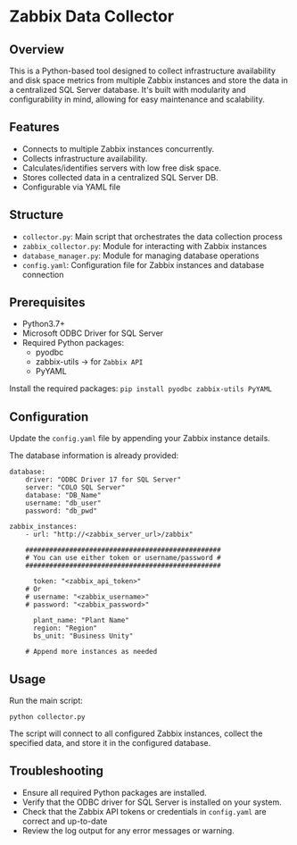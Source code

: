 # Zabbix Data Collector

## Overview
This is a Python-based tool designed to collect infrastructure availability
and disk space metrics from multiple Zabbix instances and store the data in a
centralized SQL Server database. It's built with modularity and configurability
in mind, allowing for easy maintenance and scalability.

## Features
* Connects to multiple Zabbix instances concurrently.
* Collects infrastructure availability.
* Calculates/identifies servers with low free disk space.
* Stores collected data in a centralized SQL Server DB.
* Configurable via YAML file

## Structure
* `collector.py`: Main script that orchestrates the data collection process
* `zabbix_collector.py`: Module for interacting with Zabbix instances
* `database_manager.py`: Module for managing database operations
* `config.yaml`: Configuration file for Zabbix instances and database connection

## Prerequisites
* Python3.7+
* Microsoft ODBC Driver for SQL Server
* Required Python packages:
    * pyodbc
    * zabbix-utils -> for `Zabbix API`
    * PyYAML

Install the required packages:
`pip install pyodbc zabbix-utils PyYAML`

## Configuration
Update the `config.yaml` file by appending your Zabbix instance details.

The database information is already provided:
```
database:
    driver: "ODBC Driver 17 for SQL Server"
    server: "COLO SQL Server"
    database: "DB_Name"
    username: "db_user"
    password: "db_pwd"

zabbix_instances:
    - url: "http://<zabbix_server_url>/zabbix"

    #################################################
    # You can use either token or username/password #
    #################################################

      token: "<zabbix_api_token>"
    # Or
    # username: "<zabbix_username>"
    # password: "<zabbix_password>"

      plant_name: "Plant Name"
      region: "Region"
      bs_unit: "Business Unity"

    # Append more instances as needed
```

## Usage
Run the main script:

`python collector.py`

The script will connect to all configured Zabbix instances, collect the
specified data, and store it in the configured database.

## Troubleshooting
* Ensure all required Python packages are installed.
* Verify that the ODBC driver for SQL Server is installed on your system.
* Check that the Zabbix API tokens or credentials in `config.yaml` are correct and up-to-date
* Review the log output for any error messages or warning.
